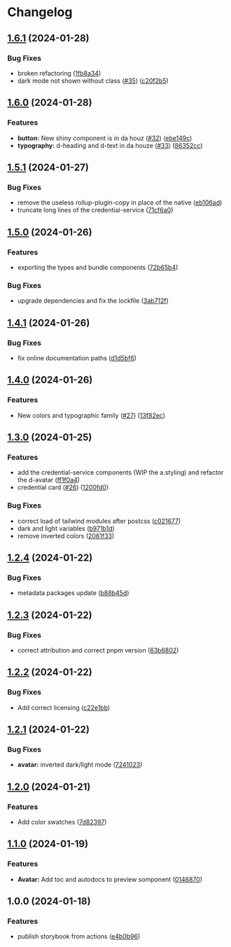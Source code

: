 # Changelog

## [1.6.1](https://github.com/ForkbombEu/didroom-components/compare/v1.6.0...v1.6.1) (2024-01-28)


### Bug Fixes

* broken refactoring ([1fb8a34](https://github.com/ForkbombEu/didroom-components/commit/1fb8a34e7cec4aaf4a561227fa7ac14775d2b0eb))
* dark mode not shown without class ([#35](https://github.com/ForkbombEu/didroom-components/issues/35)) ([c20f2b5](https://github.com/ForkbombEu/didroom-components/commit/c20f2b56e302758806774911f1c738b3b2e22f3a))

## [1.6.0](https://github.com/ForkbombEu/didroom-components/compare/v1.5.1...v1.6.0) (2024-01-28)


### Features

* **button:** New shiny component is in da houz ([#32](https://github.com/ForkbombEu/didroom-components/issues/32)) ([ebe149c](https://github.com/ForkbombEu/didroom-components/commit/ebe149c56121b942d684a881c2c4b3367522e86a))
* **typography:** d-heading and d-text in da houze ([#33](https://github.com/ForkbombEu/didroom-components/issues/33)) ([86352cc](https://github.com/ForkbombEu/didroom-components/commit/86352cc70465eb54fe2267bacb6c9dfd83daeabc))

## [1.5.1](https://github.com/ForkbombEu/didroom-components/compare/v1.5.0...v1.5.1) (2024-01-27)


### Bug Fixes

* remove the useless rollup-plugin-copy in place of the native ([eb106ad](https://github.com/ForkbombEu/didroom-components/commit/eb106ad4c8e206e8ae5c2b2fa70f557c17cdf90e))
* truncate long lines of the credential-service ([71cf6a0](https://github.com/ForkbombEu/didroom-components/commit/71cf6a081887e509511f2b3af71ebdd424f67e28))

## [1.5.0](https://github.com/ForkbombEu/didroom-components/compare/v1.4.1...v1.5.0) (2024-01-26)


### Features

* exporting the types and bundle components ([72b65b4](https://github.com/ForkbombEu/didroom-components/commit/72b65b4fab1873ada3edb2d5da8283050084140a))


### Bug Fixes

* upgrade dependencies and fix the lockfile ([3ab712f](https://github.com/ForkbombEu/didroom-components/commit/3ab712f00d75a4338f63ea57c16e7ab008111f8e))

## [1.4.1](https://github.com/ForkbombEu/didroom-components/compare/v1.4.0...v1.4.1) (2024-01-26)


### Bug Fixes

* fix online documentation paths ([d1d5bf6](https://github.com/ForkbombEu/didroom-components/commit/d1d5bf6a0c287238dd25c5b42bac79374d732f47))

## [1.4.0](https://github.com/ForkbombEu/didroom-components/compare/v1.3.0...v1.4.0) (2024-01-26)


### Features

* New colors and typographic family ([#27](https://github.com/ForkbombEu/didroom-components/issues/27)) ([13f82ec](https://github.com/ForkbombEu/didroom-components/commit/13f82ec6d93bd6a230bc4be88e36167956d52e6c))

## [1.3.0](https://github.com/ForkbombEu/didroom-components/compare/v1.2.4...v1.3.0) (2024-01-25)


### Features

* add the credential-service components (WIP the a.styling) and refactor the d-avatar ([ff1f0a4](https://github.com/ForkbombEu/didroom-components/commit/ff1f0a421f12519e1dae50a68b37d00d6467de68))
* credential card ([#26](https://github.com/ForkbombEu/didroom-components/issues/26)) ([1200fd0](https://github.com/ForkbombEu/didroom-components/commit/1200fd0a95e680464aef8a36b15c34718174afab))


### Bug Fixes

* correct load of tailwind modules after postcss ([c021677](https://github.com/ForkbombEu/didroom-components/commit/c021677282f0c3c05c86b5f892c87400df42b862))
* dark and light variables ([b971b1d](https://github.com/ForkbombEu/didroom-components/commit/b971b1d31b27f6a70e7a220bf780f48966bf1a4e))
* remove inverted colors ([2061f33](https://github.com/ForkbombEu/didroom-components/commit/2061f33acfd37bfd2b628bb1d2fedd3355e74511))

## [1.2.4](https://github.com/ForkbombEu/didroom-components/compare/v1.2.3...v1.2.4) (2024-01-22)


### Bug Fixes

* metadata packages update ([b88b45d](https://github.com/ForkbombEu/didroom-components/commit/b88b45de5eb50fdbcd4fcc8fb13c6da1eeee0ce3))

## [1.2.3](https://github.com/ForkbombEu/didroom-components/compare/v1.2.2...v1.2.3) (2024-01-22)


### Bug Fixes

* correct attribution and correct pnpm version ([63b6802](https://github.com/ForkbombEu/didroom-components/commit/63b6802edf23385cc4bcfcfdda69efe31bf8eb0c))

## [1.2.2](https://github.com/ForkbombEu/didroom-components/compare/v1.2.1...v1.2.2) (2024-01-22)


### Bug Fixes

* Add correct licensing ([c22e1bb](https://github.com/ForkbombEu/didroom-components/commit/c22e1bbd7bcd3b435f275a66579250ee14ee98fa))

## [1.2.1](https://github.com/ForkbombEu/didroom-components/compare/v1.2.0...v1.2.1) (2024-01-22)


### Bug Fixes

* **avatar:** inverted dark/light mode ([7241023](https://github.com/ForkbombEu/didroom-components/commit/7241023f6ef58cd332fe0852695a7610c01289b2))

## [1.2.0](https://github.com/ForkbombEu/didroom-components/compare/v1.1.0...v1.2.0) (2024-01-21)


### Features

* Add color swatches ([7d82397](https://github.com/ForkbombEu/didroom-components/commit/7d8239746b3f9a5ea02dd77a1ea00b4e7aa368f8))

## [1.1.0](https://github.com/ForkbombEu/didroom-components/compare/v1.0.0...v1.1.0) (2024-01-19)


### Features

* **Avatar:** Add toc and autodocs to preview somponent ([0146870](https://github.com/ForkbombEu/didroom-components/commit/01468709bcf519b44982faf8f0135a33f2222c95))

## 1.0.0 (2024-01-18)


### Features

* publish storybook from actions ([e4b0b96](https://github.com/ForkbombEu/didroom-components/commit/e4b0b9602f14dff63ba01fdcfcc36c2b095aeb4f))
